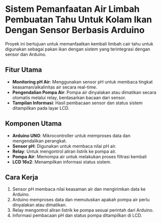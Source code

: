 # Sistem Pemanfaatan Air Limbah Pembuatan Tahu Untuk Kolam Ikan Dengan Sensor Berbasis Arduino

Proyek ini bertujuan untuk memanfaatkan kembali limbah cair tahu untuk digunakan sebagai pakan ikan dengan sistem yang terintegrasi dengan sensor dan Arduino.

## Fitur Utama
- **Monitoring pH Air**: Menggunakan sensor pH untuk membaca tingkat keasaman/alkalinitas air secara real-time.
- **Pengendalian Pompa Air**: Pompa air dinyalakan atau dimatikan secara otomatis melalui relay, berdasarkan bacaan dari sensor.
- **Tampilan Informasi**: Hasil pembacaan sensor dan status sistem ditampilkan pada layar LCD.

## Komponen Utama
- **Arduino UNO**: Mikrocontroller untuk memproses data dan mengendalikan perangkat.
- **Sensor pH**: Digunakan untuk membaca nilai pH air.
- **Relay**: Untuk mengontrol aliran listrik ke pompa air.
- **Pompa Air**: Memompa air untuk melakukan proses filtrasi kembali
- **LCD 16x2**: Menampilkan informasi status sistem.

## Cara Kerja
1. Sensor pH membaca nilai keasaman air dan mengirimkan data ke Arduino.
2. Arduino memproses data dan memutuskan apakah pompa air perlu dinyalakan atau dimatikan.
3. Relay mengontrol aliran listrik ke pompa sesuai perintah dari Arduino.
4. Informasi pembacaan pH dan status pompa ditampilkan di LCD.
